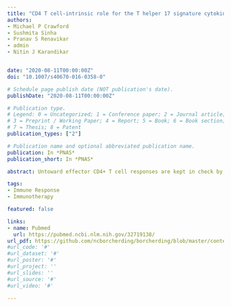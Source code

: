 ```yaml
---
title: "CD4 T cell-intrinsic role for the T helper 17 signature cytokine IL-17: Effector resistance to immune suppression"
authors:
- Michael P Crawford
- Sushmita Sinha
- Pranav S Renavikar
- admin
- Nitin J Karandikar


date: "2020-08-11T00:00:00Z"
doi: "10.1007/s40670-016-0358-0"

# Schedule page publish date (NOT publication's date).
publishDate: "2020-08-11T00:00:00Z"

# Publication type.
# Legend: 0 = Uncategorized; 1 = Conference paper; 2 = Journal article;
# 3 = Preprint / Working Paper; 4 = Report; 5 = Book; 6 = Book section;
# 7 = Thesis; 8 = Patent
publication_types: ["2"]

# Publication name and optional abbreviated publication name.
publication: In *PNAS*
publication_short: In *PNAS*

abstract: Untoward effector CD4+ T cell responses are kept in check by immune regulatory mechanisms mediated by CD4+ and CD8+ T cells. CD4+ T helper 17 (Th17) cells, characterized by IL-17 production, play important roles in the pathogenesis of autoimmune diseases (such as arthritis, multiple sclerosis, psoriasis, inflammatory bowel disease, among others) and in the host response to infection and cancer. Here, we demonstrate that human CD4+ T cells cells exposed to a Th17-differentiating milieu are significantly more resistant to immune suppression by CD8+ T cells compared to control Th0 cells. This resistance is mediated, in part, through the action of IL-17A, IL-17F, and IL-17AF heterodimer through their receptors (IL-17RA and IL-17RC) on CD4+ T cells themselves, but not through their action on CD8+ T cells or APC. We further show that IL-17 can directly act on non-Th17 effector CD4+ T cells to induce suppressive resistance, and this resistance can be reversed by blockade of IL-1β, IL-6, or STAT3. These studies reveal a role for IL-17 cytokines in mediating CD4-intrinsic immune resistance. The pathways induced in this process may serve as a critical target for future investigation and immunotherapeutic intervention. 

tags:
- Immune Response
- Immunotherapy

featured: false

links:
- name: Pubmed
  url: https://pubmed.ncbi.nlm.nih.gov/32719138/
url_pdf: https://github.com/ncborcherding/borcherding/blob/master/content/publication/crawford2020cd4/crawford2020cd4.pdf
#url_code: '#'
#url_dataset: '#'
#url_poster: '#'
#url_project: ''
#url_slides: ''
#url_source: '#'
#url_video: '#'

---
```


